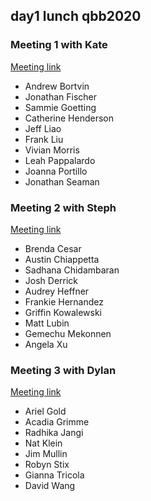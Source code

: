## day1 lunch qbb2020

### Meeting 1 with Kate
[Meeting link](https://jhubluejays.zoom.us/j/92479313417)

* Andrew Bortvin
* Jonathan Fischer
* Sammie Goetting
* Catherine Henderson
* Jeff Liao
* Frank Liu
* Vivian Morris
* Leah Pappalardo
* Joanna Portillo
* Jonathan Seaman

### Meeting 2 with Steph
[Meeting link](https://JHUBlueJays.zoom.us/j/93564744185)

* Brenda Cesar
* Austin Chiappetta
* Sadhana Chidambaran
* Josh Derrick
* Audrey Heffner
* Frankie Hernandez
* Griffin Kowalewski
* Matt Lubin
* Gemechu Mekonnen
* Angela Xu

### Meeting 3 with Dylan
[Meeting link](https://jhubluejays.zoom.us/j/94980856761)

* Ariel Gold
* Acadia Grimme
* Radhika Jangi
* Nat Klein
* Jim Mullin
* Robyn Stix
* Gianna Tricola
* David Wang
